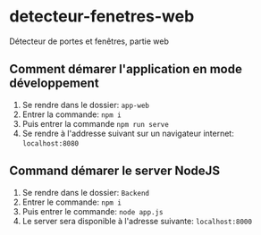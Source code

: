 # detecteur-fenetres-web
Détecteur de portes et fenêtres, partie web

## Comment démarer l'application en mode développement
1. Se rendre dans le dossier: `app-web`
2. Entrer la commande: `npm i`
3. Puis entrer la commande `npm run serve`
4. Se rendre à l'addresse suivant sur un navigateur internet: `localhost:8080`

## Command démarer le server NodeJS
1. Se rendre dans le dossier: `Backend`
2. Entrer le commande: `npm i`
3. Puis entrer le commande: `node app.js`
4. Le server sera disponible à l'adresse suivante: `localhost:8000`


